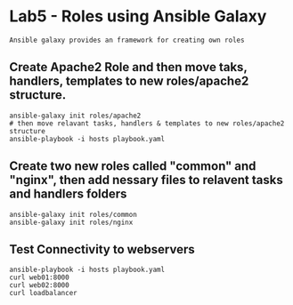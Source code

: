 # Lab5 - Roles using Ansible Galaxy
    Ansible galaxy provides an framework for creating own roles

## Create Apache2 Role and then move taks, handlers, templates to new roles/apache2 structure. 
```
ansible-galaxy init roles/apache2
# then move relavant tasks, handlers & templates to new roles/apache2 structure
ansible-playbook -i hosts playbook.yaml
```

## Create two new roles called "common" and "nginx", then add nessary files to relavent tasks and handlers folders
```
ansible-galaxy init roles/common
ansible-galaxy init roles/nginx
```

## Test Connectivity to webservers
```
ansible-playbook -i hosts playbook.yaml 
curl web01:8000
curl web02:8000
curl loadbalancer
```
